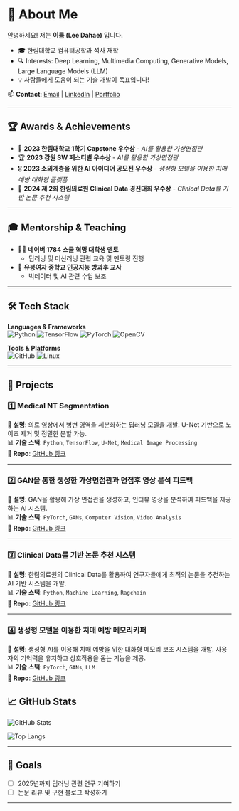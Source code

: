 # 🎯 About Me

안녕하세요! 저는 **이름 (Lee Dahae)** 입니다. 

- 🎓 한림대학교 컴퓨터공학과 석사 재학
- 🔍 Interests: Deep Learning, Multimedia Computing, Generative Models, Large Language Models (LLM)
- 💡 사람들에게 도움이 되는 기술 개발이 목표입니다!

📫 **Contact**: [Email](#) | [LinkedIn](#) | [Portfolio](#)

---

## 🏆 Awards & Achievements

- 🥇 **2023 한림대학교 1학기 Capstone 우수상** - *AI를 활용한 가상면접관*
- 🏆 **2023 강원 SW 페스티벌 우수상** - *AI를 활용한 가상면접관*
- 🎖 **2023 소외계층을 위한 AI 아이디어 공모전 우수상** - *생성형 모델을 이용한 치매 예방 대화형 플랫폼*
- 🏅 **2024 제 2회 한림의료원 Clinical Data 경진대회 우수상** - *Clinical Data를 기반 논문 추천 시스템*

---

## 🎓 Mentorship & Teaching

- 👨‍🏫 **네이버 1784 스쿨 혁명 대학생 멘토** 
  - 딥러닝 및 머신러닝 관련 교육 및 멘토링 진행
- 🏫 **유봉여자 중학교 인공지능 방과후 교사**
  - 빅데이터 및 AI 관련 수업 보조

---

## 🛠 Tech Stack

**Languages & Frameworks**  
![Python](https://img.shields.io/badge/Python-3776AB?style=flat&logo=python&logoColor=white)
![TensorFlow](https://img.shields.io/badge/TensorFlow-FF6F00?style=flat&logo=tensorflow&logoColor=white)
![PyTorch](https://img.shields.io/badge/PyTorch-EE4C2C?style=flat&logo=pytorch&logoColor=white)
![OpenCV](https://img.shields.io/badge/OpenCV-5C3EE8?style=flat&logo=opencv&logoColor=white)

**Tools & Platforms**  
![GitHub](https://img.shields.io/badge/GitHub-181717?style=flat&logo=github&logoColor=white)
![Linux](https://img.shields.io/badge/Linux-FCC624?style=flat&logo=linux&logoColor=black)

---

## 📂 Projects



### 1️⃣ **Medical NT Segmentation**  
📌 **설명**: 의료 영상에서 병변 영역을 세분화하는 딥러닝 모델을 개발. U-Net 기반으로 노이즈 제거 및 정밀한 분할 가능.  
📊 **기술 스택**: `Python`, `TensorFlow`, `U-Net`, `Medical Image Processing`  
🔗 **Repo**: [GitHub 링크](https://github.com/dlekgo79/medical)

---

### 2️⃣ **GAN을 통한 생성한 가상면접관과 면접후 영상 분석 피드백**  
📌 **설명**: GAN을 활용해 가상 면접관을 생성하고, 인터뷰 영상을 분석하여 피드백을 제공하는 AI 시스템.  
📊 **기술 스택**: `PyTorch`, `GANs`, `Computer Vision`, `Video Analysis`  
🔗 **Repo**: [GitHub 링크](https://github.com/hwangmyeongwon/2023_Capstone)

---


### 3️⃣ **Clinical Data를 기반 논문 추천 시스템**  
📌 **설명**: 한림의료원의 Clinical Data를 활용하여 연구자들에게 최적의 논문을 추천하는 AI 기반 시스템을 개발.  
📊 **기술 스택**: `Python`, `Machine Learning`, `Ragchain`  
🔗 **Repo**: [GitHub 링크](https://github.com/dlekgo79/LLM-Rag-Chain)   

---

### 4️⃣ **생성형 모델을 이용한 치매 예방 메모리키퍼**  
📌 **설명**: 생성형 AI를 이용해 치매 예방을 위한 대화형 메모리 보조 시스템을 개발. 사용자의 기억력을 유지하고 상호작용을 돕는 기능을 제공.  
📊 **기술 스택**: `PyTorch`, `GANs`, `LLM`  
🔗 **Repo**: [GitHub 링크](#)


## 📈 GitHub Stats

![GitHub Stats](https://github-readme-stats.vercel.app/api?username=dlekgo79&show_icons=true&theme=radical)

![Top Langs](https://github-readme-stats.vercel.app/api/top-langs/?username=dlekgo79&layout=compact&theme=radical)

---

## 🎯 Goals

- [ ] 2025년까지 딥러닝 관련 연구 기여하기
- [ ] 논문 리뷰 및 구현 블로그 작성하기

---

